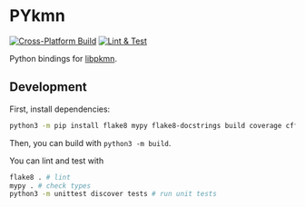 # PYkmn
[![Cross-Platform Build](https://github.com/AnnikaCodes/pykmn/actions/workflows/cross-platform-build.yml/badge.svg)](https://github.com/AnnikaCodes/pykmn/actions/workflows/cross-platform-build.yml)
[![Lint & Test](https://github.com/AnnikaCodes/pykmn/actions/workflows/test.yml/badge.svg)](https://github.com/AnnikaCodes/pykmn/actions/workflows/test.yml)

Python bindings for [libpkmn](https://github.com/pkmn/engine).

## Development
First, install dependencies:
```bash
python3 -m pip install flake8 mypy flake8-docstrings build coverage cffi requests types-cffi types-requests types-setuptools
```

Then, you can build with `python3 -m build`.

You can lint and test with
```bash
flake8 . # lint
mypy . # check types
python3 -m unittest discover tests # run unit tests
```
